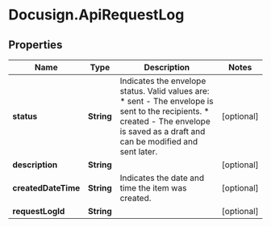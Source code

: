 # Docusign.ApiRequestLog

## Properties
Name | Type | Description | Notes
------------ | ------------- | ------------- | -------------
**status** | **String** | Indicates the envelope status. Valid values are:  * sent - The envelope is sent to the recipients.  * created - The envelope is saved as a draft and can be modified and sent later. | [optional] 
**description** | **String** |  | [optional] 
**createdDateTime** | **String** | Indicates the date and time the item was created. | [optional] 
**requestLogId** | **String** |  | [optional] 



